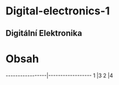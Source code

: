 # Digital-electronics-1

## Digitální Elektronika
# Obsah
-----------------|------------------
1                |3
2                |4

